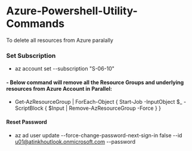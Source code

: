 # Azure-Powershell-Utility-Commands
To delete all resources from Azure paralally

### Set Subscription
- az account set --subscription "S-06-10"

#### - Below command will remove all the Resource Groups and underlying resources from Azure Account in Parallel:
 - Get-AzResourceGroup | ForEach-Object { Start-Job -InputObject $_ -ScriptBlock { $Input | Remove-AzResourceGroup -Force } }


#### Reset Password
 - az ad user update  --force-change-password-next-sign-in false  --id u01@atinkhoutlook.onmicrosoft.com  --password <password>
